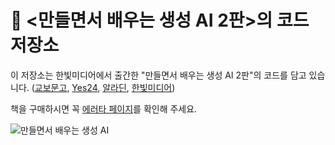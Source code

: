 # 🦜 <만들면서 배우는 생성 AI 2판>의 코드 저장소

이 저장소는 한빛미디어에서 출간한 "만들면서 배우는 생성 AI 2판"의 코드를 담고 있습니다. ([교보문고](https://product.kyobobook.co.kr/detail/S000208953342), [Yes24](https://www.yes24.com/Product/Goods/122338458), [알라딘](https://www.aladin.co.kr/shop/wproduct.aspx?ItemId=324278784), [한빛미디어](https://www.hanbit.co.kr/media/books/book_view.html?p_code=B6550508630))

책을 구매하시면 꼭 [에러타 페이지](https://tensorflow.blog/gen-dl-2/)를 확인해 주세요.

![만들면서 배우는 생성 AI](cover.jpg)

